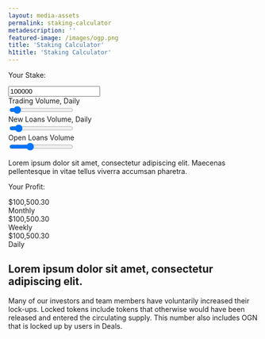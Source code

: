 ```yaml
---
layout: media-assets
permalink: staking-calculator
metadescription: ''
featured-image: /images/ogp.png
title: 'Staking Calculator'
h1title: 'Staking Calculator'
---
```


<section>
    <div class="container container-xl">
        <div class="calc-wrapper"> 
            <div>
                <p class="title">Your Stake:</p>
                <input id="bzrx-input" step="any" type="number" value="100000"/>
                <div>
                    <label>Trading Volume, Daily</label>
                    <div class="border-quantity">                            
                      <input id="trading-volume-input" class="quantity-trading" type="range" value="7000000" min="1" max="100000000"/>
                      <div class="left-quantity left-quantity-trading"></div>
                      <div class="right-quantity right-quantity-trading"></div>
                      <div class="track-quantity track-quantity-trading"></div>
                  </div>
                </div>
                <div>
                    <label>New Loans Volume, Daily</label>
                     <div class="border-quantity">                            
                      <input id="new-loans-volume-input" class="quantity-new-loans" type="range" value="10000000" min="1" max="100000000"/>
                      <div class="left-quantity left-quantity-new-loans"></div>
                      <div class="right-quantity right-quantity-new-loans"></div>
                      <div class="track-quantity track-quantity-new-loans"></div>
                  </div>
                </div>
                <div>
                    <label>Open Loans Volume</label>
                     <div class="border-quantity">                            
                      <input id="open-loans-volume-input" class="quantity-open-loans" type="range" value="30000000" min="1" max="100000000"/>
                      <div class="left-quantity left-quantity-new-loans"></div>
                      <div class="right-quantity right-quantity-new-loans"></div>
                      <div class="track-quantity track-quantity-new-loans"></div>
                  </div>
                </div>
                <p class="descriptoin">Lorem ipsum dolor sit amet, consectetur adipiscing elit. Maecenas pellentesque in vitae tellus viverra accumsan pharetra.</p>
            </div>
            <div>
                <p class="title">Your Profit:</p>
                <div>
                <div class="value-profit">
                    <div><span class="sign">$</span><span id="monthly-profit-value">100,500.30</span></div>
                    <label>Monthly</label>
                </div>
                <div class="value-profit">
                    <div><span class="sign">$</span><span id="weekly-profit-value">100,500.30</span></div>
                    <label>Weekly</label>
                </div>
                <div class="value-profit">
                    <div><span class="sign">$</span><span id="daily-profit-value">100,500.30</span></div>
                    <label>Daily</label>
                </div>
                </div>
            </div>
        </div>
    </div>
</section>


<section class="pb-120">
  <div class="container container-md">
    <h2>Lorem ipsum dolor sit amet, consectetur adipiscing elit.</h2>
    <p>Many of our investors and team members have voluntarily increased their lock-ups. Locked tokens include tokens that otherwise would have been released and entered the circulating supply. This number also includes OGN that is locked up by users in  Deals.</p>
  </div>
</section>

<script type="text/javascript" src="/assets/js/staking-calculator.js"></script>